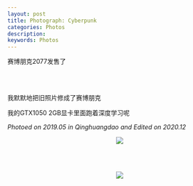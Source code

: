 ```yaml
---
layout: post
title: Photograph: Cyberpunk
categories: Photos
description: 
keywords: Photos
---
```

赛博朋克2077发售了

<br/><br />

我默默地把旧照片修成了赛博朋克

我的GTX1050 2GB显卡里面跑着深度学习呢

*Photoed on 2019.05 in Qinghuangdao and Edited on 2020.12*
<div align="center">
   <img src="https://ruifmaxx.github.io/images/qinghuangdao/A.jpg" style="zoom:100%" />

   <br/><br />

   <img src="https://ruifmaxx.github.io/images/qinghuangdao/B.jpg" style="zoom:100%" />
</div>






